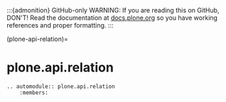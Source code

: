 :::{admonition} GitHub-only
WARNING: If you are reading this on GitHub, DON'T!
Read the documentation at [docs.plone.org](https://docs.plone.org/develop/plone.api/docs/api/relation.html)
so you have working references and proper formatting.
:::

(plone-api-relation)=

# plone.api.relation

```{eval-rst}
.. automodule:: plone.api.relation
    :members:
```
